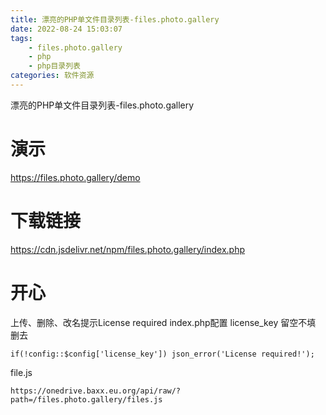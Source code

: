 ```yaml
---
title: 漂亮的PHP单文件目录列表-files.photo.gallery
date: 2022-08-24 15:03:07
tags:
	- files.photo.gallery
	- php
	- php目录列表
categories: 软件资源
---
```

漂亮的PHP单文件目录列表-files.photo.gallery
<!--more-->
# 演示
https://files.photo.gallery/demo

# 下载链接
https://cdn.jsdelivr.net/npm/files.photo.gallery/index.php

# 开心
上传、删除、改名提示License required
index.php配置
license_key 留空不填
删去
```
if(!config::$config['license_key']) json_error('License required!');
```

file.js
```
https://onedrive.baxx.eu.org/api/raw/?path=/files.photo.gallery/files.js
```